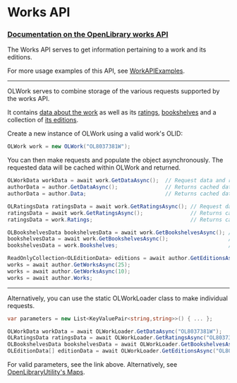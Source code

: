 # Works API 
### [Documentation on the OpenLibrary works API](https://openlibrary.org/dev/docs/api/books)

The Works API serves to get information pertaining to a work and its editions.

For more usage examples of this API, see [WorkAPIExamples](https://github.com/Luca3317/OpenLibrary.NET/blob/main/examples/WorkAPIExamples.cs).
***

OLWork serves to combine storage of the various requests supported by the works API.

It contains [data about the work](https://github.com/Luca3317/OpenLibrary.NET/blob/main/src/OLData/OLAuthorData.cs) as well as its [ratings](https://github.com/Luca3317/OpenLibrary.NET/blob/main/src/OLData/OLRatingsData.cs), [bookshelves](https://github.com/Luca3317/OpenLibrary.NET/blob/main/src/OLData/OLBookshelvesData.cs) and a collection of [its editions](https://github.com/Luca3317/OpenLibrary.NET/blob/main/src/OLData/OLEditionData.cs).

Create a new instance of OLWork using a valid work's OLID:
```csharp
OLWork work = new OLWork("OL8037381W");
```

You can then make requests and populate the object asynchronously.
The requested data will be cached within OLWork and returned.
```csharp
OLWorkData workData = await work.GetDataAsync();  // Request data and returns it
authorData = author.GetDataAsync();               // Returns cached data
authorData = author.Data;                         // Returns cached data

OLRatingsData ratingsData = await work.GetRatingsAsync(); // Request data and returns it
ratingsData = await work.GetRatingsAsync();               // Returns cached data
ratingsData = work.Ratings;                               // Returns cached data

OLBookshelvesData bookshelvesData = await work.GetBookshelvesAsync(); // Request data and returns it
bookshelvesData = await work.GetBookshelvesAsync();                   // Returns cached data
bookshelvesData = work.Bookshelves;                                   // Returns cached data

ReadOnlyCollection<OLEditionData> editions = await author.GetEditionsAsync(10); // Requests 10 works and returns the collection
works = await author.GetWorksAsync(25);                                         // Requests 15 works and returns the collection
works = await author.GetWorksAsync(10);                                         // Returns the cached collection, count 25
works = await author.Works;                                                     // Returns the cached collection, count 25
```
***
Alternatively, you can use the static OLWorkLoader class to make individual requests.
```csharp
var parameters = new List<KeyValuePair<string,string>>() { ... };

OLWorkData workData = await OLWorkLoader.GetDataAsync("OL8037381W");
OLRatingsData ratingsData = await OLWorkLoader.GetRatingsAsync("OL8037381W");
OLBookshelvesData bookshelvesData = await OLWorkLoader.GetBookshelvesAsync("OL8037381W");
OLEditionData[] editionData = await OLWorkLoader.GetEditionsAsync("OL8037381W", parameters);
```

For valid parameters, see the link above.
Alternatively, see [OpenLibraryUtility's Maps](https://github.com/Luca3317/OpenLibrary.NET/blob/main/docs/Utilities.md#Maps).